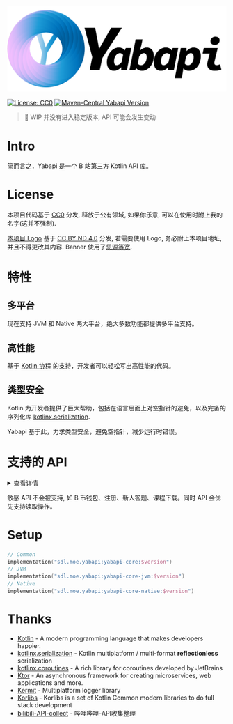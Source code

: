 <img src="imgs/yabapi-banner.png" alt="yabapi logo">

[![License: CC0](https://img.shields.io/badge/License-CC0-lightgrey?style=for-the-badge)](https://creativecommons.org/publicdomain/zero/1.0/legalcode)
[![Maven-Central Yabapi Version](https://img.shields.io/maven-central/v/moe.sdl.yabapi/yabapi-core-jvm?style=for-the-badge)](https://repo1.maven.org/maven2/moe/sdl/yabapi/)

> 🔧 WIP 并没有进入稳定版本, API 可能会发生变动

# Intro

简而言之，Yabapi 是一个 B 站第三方 Kotlin API 库。

# License

本项目代码基于 [CC0](https://github.com/SDLMoe/Yabapi/blob/kotlin-mt/LICENSE) 分发, 释放于公有领域, 如果你乐意, 可以在使用时附上我的名字(这并不强制).

[本项目 Logo](./imgs/yabapi-logo.svg) 基于 [CC BY ND 4.0](https://creativecommons.org/licenses/by-nd/4.0/) 分发, 若需要使用 Logo,
务必附上本项目地址, 并且不得更改其内容. Banner 使用了[思源等宽](https://github.com/adobe-fonts/source-han-mono).

# 特性

## 多平台

现在支持 JVM 和 Native 两大平台，绝大多数功能都提供多平台支持。

## 高性能

基于 [Kotlin 协程](https://github.com/Kotlin/kotlinx.coroutines) 的支持，开发者可以轻松写出高性能的代码。

## 类型安全

Kotlin 为开发者提供了巨大帮助，包括在语言层面上对空指针的避免，以及完备的序列化库 [kotlinx.serialization](https://github.com/Kotlin/kotlinx.serialization).

Yabapi 基于此，力求类型安全，避免空指针，减少运行时错误。

# 支持的 API

<details>
<summary>查看详情</summary>

- 登录
    - [X] 图形验证码获取 (验证需通过 [geetest-validator](https://github.com/kuresaru/geetest-validator))
    - [X] Web 登录
        - [X] Cookie
        - [X] 密码登录
            - [ ] Native 平台的 RSA 支持
        - [X] 扫码登录
        - [ ] 短信登录
    - [ ] APP / TV?
- 关系
    - [X] 查询粉丝
    - [X] 查询关注
    - [X] 查询特别关注
    - [X] 批量查询
    - [X] 关注/悄悄关注/拉黑 及取消操作
    - [X] 批量操作 (仅关注/拉黑)
    - [X] 查询关系
- 信息获取
    - [X] 个人基本信息
    - [X] 硬币状态及花费历史
    - [X] 每日经验值奖励获取
    - [X] 大会员状态
    - [X] 实名状态
    - [X] 昵称是否可用
    - [X] 用戶空間
        - [X] 置頂 / 代表作
        - [X] 近期遊戲
        - [X] 近期投幣
        - [X] 空間公告
        - [X] 空間設置
        - [X] Tags
        - [X] 收藏夾獲取
          - [X] 創建的
          - [X] 收藏的
        - [X] 稍後觀看
          - [X] 查看 / 增加 / 刪除 / 清除
        - [X] 空間頻道 (視頻合集)
          - [X] 信息獲取
        - [X] 订阅番剧
        - [X] 訂閱標籤
- 搜索
  - [X] 綜合搜索
  - [X] 分類搜索
    - [X] 視頻
    - [X] 番劇 及 劇集
    - [X] 用戶
    - [X] 直播間 及 直播用戶
    - [X] 話題
    - [X] 專欄
    - [X] 相關篩選
- 视频
    - [X] 基本信息
    - [X] 在线人数
    - [X] 高能进度条
    - [X] Tags
    - [X] 分P
    - [X] 所属合集
    - [X] 点赞/投币/收藏/一键三连 及 状态查询
    - [X] 全清晰度(8K/4K/1080P+) 音视频流获取
        - [ ] 下载?
- 專欄
  - [X] 基本信息
  - [X] 文集信息
- 動態
    - [X] 獲取 新動態 / 特定用戶
    - [X] 動態解析
        - [X] 文本
        - [X] 圖文
        - [X] 視頻
        - [X] 番劇
        - [X] 專欄
        - [X] 合集
- 相簿
    - [X] 上傳圖片

  > 介於 [相簿專站](https://h.bilibili.com) 基本廢棄, 不計劃添加額外 API

- 專欄
    - [X] 基本信息
    - [X] 詳細信息
    - [X] 文集信息
- 直播
    - [X] 获取信息
    - [X] 签到
        - [X] 检查签到信息(本月/上月)
    - [X] 直播排行榜
        - [X] 主播元气榜
        - [X] 用户能量榜
        - [X] 主播舰队榜
        - [X] 船员价值榜
        - [X] 舰船人数榜
        - [X] 用户等级榜
        - [X] 主播等级榜
        - [X] 勋章等级榜
    - [X] 建立 WebSocket 消息流连接
        - [X] 发送 认证包 & 心跳包
        - [X] 接收 认证回应 & 心跳回应
        - [X] 接收 普通包 & 解析
            - [X] 礼物连发
            - [X] 弹幕信息
            - [X] 舰长特效
            - [X] 上舰信息
            - [X] 高能榜变化 V1, V2
            - [X] 高能榜TOP3 变化
            - [X] 登上热门 V1, V2
            - [X] 房间信息变化(标题更改)
            - [X] 房间实时信息(粉丝, 粉丝团)
            - [X] 交互信息
            - [X] 交互游戏信息
            - [X] 直播活动页面信息
            - [X] 广播信息
            - [X] SuperChat 进场/发送/删除
                - [X] 日语样式
            - [X] 续费/开通舰长提示
            - [X] 活动 banner 显示
            - [X] 抽奖 开始/结束/审核/获奖
    - [X] 直播視頻流 全分辨率獲取
        - [ ] 下載?
- 表情
    - [X] 获取表情列表
- 时间
    - [X] 获取服务器时间戳
- Cookie 存储
    - [X] 提供 FileCookieStorage (基于 Ktor AcceptAllCookies, 以及 [korio](https://github.com/korlibs/korio) 的 VfsFile)

</details>

敏感 API 不会被支持, 如 B 币钱包、注册、新人答题、课程下载。同时 API 会优先支持读取操作。

# Setup

```kotlin
// Common
implementation("sdl.moe.yabapi:yabapi-core:$version")
// JVM
implementation("sdl.moe.yabapi:yabapi-core-jvm:$version")
// Native
implementation("sdl.moe.yabapi:yabapi-core-native:$version")
```

# Thanks

- [Kotlin](https://github.com/JetBrains/kotlin) - A modern programming language that makes developers happier.
- [kotlinx.serialization](https://github.com/Kotlin/kotlinx.serialization) - Kotlin multiplatform / multi-format
  **reflectionless** serialization
- [kotlinx.coroutines](https://github.com/Kotlin/kotlinx.coroutines) - A rich library for coroutines developed by
  JetBrains
- [Ktor](https://github.com/ktorio/ktor) - An asynchronous framework for creating microservices, web applications and
  more.
- [Kermit](https://github.com/touchlab/Kermit) - Multiplatform logger library
- [Korlibs](https://docs.korge.org/) - Korlibs is a set of Kotlin Common modern libraries to do full stack development
- [bilibili-API-collect](https://github.com/SocialSisterYi/bilibili-API-collect) - 哔哩哔哩-API收集整理
